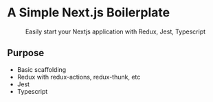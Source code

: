 # A Simple Next.js Boilerplate

<div align="center"><string>Easily start your Nextjs application with Redux, Jest, Typescript</string></div>

## Purpose

- Basic scaffolding
- Redux with redux-actions, redux-thunk, etc
- Jest
- Typescript
